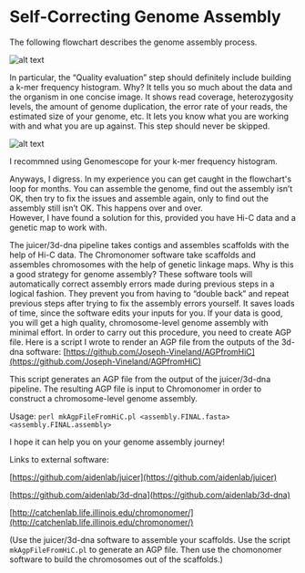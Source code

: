 # Self-Correcting Genome Assembly

The following flowchart describes the genome assembly process.

![alt text](https://www.melbournebioinformatics.org.au/tutorials/tutorials/assembly/media/assembly-flowchart.png?raw=true)

In particular, the “Quality evaluation” step should definitely include building a k-mer frequency histogram.  Why?  It tells you so much about the data and the organism in one concise image.  It shows read coverage, heterozygosity levels, the amount of genome duplication, the error rate of your reads, the estimated size of your genome, etc.  It lets you know what you are working with and what you are up against.  This step should never be skipped.

![alt text](https://ucdavis-bioinformatics-training.github.io/2020-Genome_Assembly_Workshop/kmers/figures/genomescope.png?raw=true)

I recommned using Genomescope for your k-mer frequency histogram.

Anyways, I digress.  In my experience you can get caught in the flowchart's loop for months.  You can assemble the genome, find out the assembly isn’t OK, then try to fix the issues and assemble again, only to find out the assembly still isn’t OK.  This happens over and over.  
However, I have found a solution for this, provided you have Hi-C data and a genetic map to work with.  

The juicer/3d-dna pipeline takes contigs and assembles scaffolds with the help of Hi-C data. The Chromonomer software take scaffolds and assembles chromosomes with the help of genetic linkage maps.
Why is this a good strategy for genome assembly? These software tools will automatically correct assembly errors made during previous steps in a logical fashion. They prevent you from having to “double back” and repeat previous steps after trying to fix the assembly errors yourself. It saves loads of time, since the software edits your inputs for you. If your data is good, you will get a high quality, chromosome-level genome assembly with minimal effort.
In order to carry out this procedure, you need to create AGP file.
Here is a script I wrote to render an AGP file from the outputs of the 3d-dna software: [https://github.com/Joseph-Vineland/AGPfromHiC](https://github.com/Joseph-Vineland/AGPfromHiC)

This script generates an AGP file from the output of the juicer/3d-dna pipeline. The resulting AGP file is input to Chromonomer in order to construct a chromosome-level genome assembly.

Usage: `perl mkAgpFileFromHiC.pl <assembly.FINAL.fasta> <assembly.FINAL.assembly>`

I hope it can help you on your genome assembly journey!

Links to external software:

[https://github.com/aidenlab/juicer](https://github.com/aidenlab/juicer)

[https://github.com/aidenlab/3d-dna](https://github.com/aidenlab/3d-dna)

[http://catchenlab.life.illinois.edu/chromonomer/](http://catchenlab.life.illinois.edu/chromonomer/)

(Use the juicer/3d-dna software to assemble your scaffolds.  Use the script `mkAgpFileFromHiC.pl` to generate an AGP file.  Then use the chomonomer software to build the chromosomes out of the scaffolds.)

